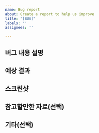 ```yaml
---
name: Bug report
about: Create a report to help us improve
title: "[BUG]"
labels: ''
assignees: ''

---
```


## 버그 내용 설명

> 

## 예상 결과

>

## 스크린샷

>

## 참고할만한 자료(선택)

## 기타(선택)
